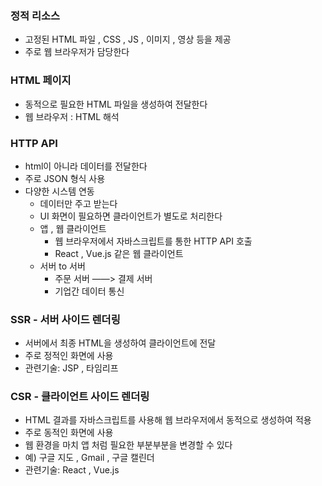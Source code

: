 ### 정적 리소스

- 고정된 HTML 파일 , CSS , JS , 이미지 , 영상 등을 제공
- 주로 웹 브라우저가 담당한다

### HTML 페이지

- 동적으로 필요한 HTML 파일을 생성하여 전달한다
- 웹 브라우저 : HTML 해석

### HTTP API

- html이 아니라 데이터를 전달한다
- 주로 JSON 형식 사용
- 다양한 시스템 연동
    - 데이터만 주고 받는다
    - UI 화면이 필요하면 클라이언트가 별도로 처리한다
    - 앱 , 웹 클라이언트
        - 웹 브라우저에서 자바스크립트를 통한 HTTP API 호출
        - React , Vue.js 같은 웹 클라이언트
    - 서버 to 서버
        - 주문 서버 ——> 결제 서버
        - 기업간 데이터 통신
        

### SSR - 서버 사이드 렌더링

- 서버에서 최종 HTML을 생성하여 클라이언트에 전달
- 주로 정적인 화면에 사용
- 관련기술: JSP , 타임리프

### CSR - 클라이언트 사이드 렌더링

- HTML 결과를 자바스크립트를 사용해 웹 브라우저에서 동적으로 생성하여 적용
- 주로 동적인 화면에 사용
- 웹 환경을 마치 앱 처럼 필요한 부분부분을 변경할 수 있다
- 예) 구글 지도 , Gmail , 구글 캘린더
- 관련기술: React , Vue.js
